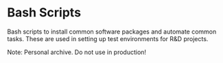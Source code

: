 # Bash Scripts
Bash scripts to install common software packages and automate common tasks.
These are used in setting up test environments for R&D projects.

Note: Personal archive. Do not use in production!